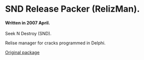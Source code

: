 # SND Release Packer (RelizMan).

#### Written in 2007 April.

Seek N Destroy (SND).

Relise manager for cracks programmed in Delphi.

[Original package](https://defacto2.net/f/a41896f)
